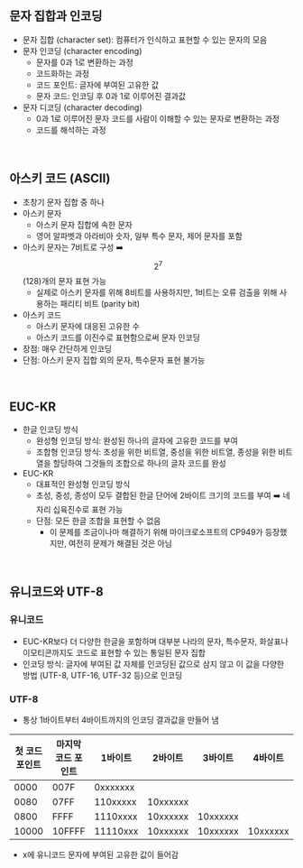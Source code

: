 ## 문자 집합과 인코딩
- 문자 집합 (character set): 컴퓨터가 인식하고 표현할 수 있는 문자의 모음
- 문자 인코딩 (character encoding)
  - 문자를 0과 1로 변환하는 과정
  - 코드화하는 과정
  - 코드 포인트: 글자에 부여된 고유한 값 
  - 문자 코드: 인코딩 후 0과 1로 이루어진 결과값
- 문자 디코딩 (character decoding)
  - 0과 1로 이루어진 문자 코드를 사람이 이해할 수 있는 문자로 변환하는 과정
  - 코드를 해석하는 과정
<br/>

## 아스키 코드 (ASCII)
- 초창기 문자 집합 중 하나
- 아스키 문자
  - 아스키 문자 집합에 속한 문자
  - 영어 알파벳과 아라비아 숫자, 일부 특수 문자, 제어 문자를 포함
- 아스키 문자는 7비트로 구성 ➡️ $$2^7$$ (128)개의 문자 표현 가능
  - 실제로 아스키 문자를 위해 8비트를 사용하지만, 1비트는 오류 검출을 위해 사용하는 패리티 비트 (parity bit)
- 아스키 코드
  - 아스키 문자에 대응된 고유한 수
  - 아스키 코드를 이진수로 표현함으로써 문자 인코딩
- 장점: 매우 간단하게 인코딩
- 단점: 아스키 문자 집합 외의 문자, 특수문자 표현 불가능
<br/>

## EUC-KR
- 한글 인코딩 방식
  - 완성형 인코딩 방식: 완성된 하나의 글자에 고유한 코드를 부여
  - 조합형 인코딩 방식: 초성을 위한 비트열, 중성을 위한 비트열, 종성을 위한 비트열을 할당하여 그것들의 조합으로 하나의 글자 코드를 완성
- EUC-KR
  - 대표적인 완성형 인코딩 방식
  - 초성, 중성, 종성이 모두 결합된 한글 단어에 2바이트 크기의 코드를 부여 ➡️ 네 자리 십육진수로 표현 가능
  - 단점: 모든 한글 조합을 표현할 수 없음
    - 이 문제를 조금이나마 해결하기 위해 마이크로소프트의 CP949가 등장했지만, 여전히 문제가 해결된 것은 아님
<br/>

## 유니코드와 UTF-8
### 유니코드
- EUC-KR보다 더 다양한 한글을 포함하며 대부분 나라의 문자, 특수문자, 화살표나 이모티콘까지도 코드로 표현할 수 있는 통일된 문자 집합
- 인코딩 방식: 글자에 부여된 값 자체를 인코딩된 값으로 삼지 않고 이 값을 다양한 방법 (UTF-8, UTF-16, UTF-32 등)으로 인코딩
### UTF-8
- 통상 1바이트부터 4바이트까지의 인코딩 결과값을 만들어 냄

|첫 코드 포인트|마지막 코드 포인트|1바이트|2바이트|3바이트|4바이트|
|---|---|---|---|---|---|
|0000|007F|0xxxxxxx||||
|0080|07FF|110xxxxx|10xxxxxx|||
|0800|FFFF|1110xxxx|10xxxxxx|10xxxxxx||
|10000|10FFFF|11110xxx|10xxxxxx|10xxxxxx|10xxxxxx|
- x에 유니코드 문자에 부여된 고유한 값이 들어감 
